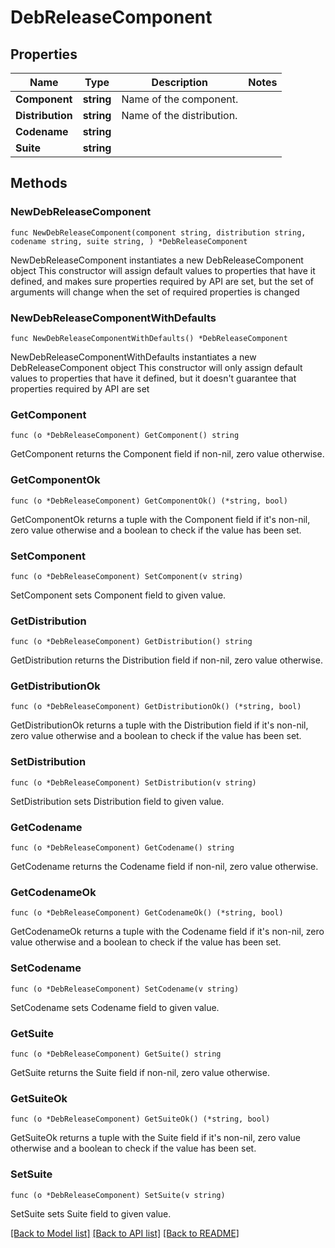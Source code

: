 # DebReleaseComponent

## Properties

Name | Type | Description | Notes
------------ | ------------- | ------------- | -------------
**Component** | **string** | Name of the component. | 
**Distribution** | **string** | Name of the distribution. | 
**Codename** | **string** |  | 
**Suite** | **string** |  | 

## Methods

### NewDebReleaseComponent

`func NewDebReleaseComponent(component string, distribution string, codename string, suite string, ) *DebReleaseComponent`

NewDebReleaseComponent instantiates a new DebReleaseComponent object
This constructor will assign default values to properties that have it defined,
and makes sure properties required by API are set, but the set of arguments
will change when the set of required properties is changed

### NewDebReleaseComponentWithDefaults

`func NewDebReleaseComponentWithDefaults() *DebReleaseComponent`

NewDebReleaseComponentWithDefaults instantiates a new DebReleaseComponent object
This constructor will only assign default values to properties that have it defined,
but it doesn't guarantee that properties required by API are set

### GetComponent

`func (o *DebReleaseComponent) GetComponent() string`

GetComponent returns the Component field if non-nil, zero value otherwise.

### GetComponentOk

`func (o *DebReleaseComponent) GetComponentOk() (*string, bool)`

GetComponentOk returns a tuple with the Component field if it's non-nil, zero value otherwise
and a boolean to check if the value has been set.

### SetComponent

`func (o *DebReleaseComponent) SetComponent(v string)`

SetComponent sets Component field to given value.


### GetDistribution

`func (o *DebReleaseComponent) GetDistribution() string`

GetDistribution returns the Distribution field if non-nil, zero value otherwise.

### GetDistributionOk

`func (o *DebReleaseComponent) GetDistributionOk() (*string, bool)`

GetDistributionOk returns a tuple with the Distribution field if it's non-nil, zero value otherwise
and a boolean to check if the value has been set.

### SetDistribution

`func (o *DebReleaseComponent) SetDistribution(v string)`

SetDistribution sets Distribution field to given value.


### GetCodename

`func (o *DebReleaseComponent) GetCodename() string`

GetCodename returns the Codename field if non-nil, zero value otherwise.

### GetCodenameOk

`func (o *DebReleaseComponent) GetCodenameOk() (*string, bool)`

GetCodenameOk returns a tuple with the Codename field if it's non-nil, zero value otherwise
and a boolean to check if the value has been set.

### SetCodename

`func (o *DebReleaseComponent) SetCodename(v string)`

SetCodename sets Codename field to given value.


### GetSuite

`func (o *DebReleaseComponent) GetSuite() string`

GetSuite returns the Suite field if non-nil, zero value otherwise.

### GetSuiteOk

`func (o *DebReleaseComponent) GetSuiteOk() (*string, bool)`

GetSuiteOk returns a tuple with the Suite field if it's non-nil, zero value otherwise
and a boolean to check if the value has been set.

### SetSuite

`func (o *DebReleaseComponent) SetSuite(v string)`

SetSuite sets Suite field to given value.



[[Back to Model list]](../README.md#documentation-for-models) [[Back to API list]](../README.md#documentation-for-api-endpoints) [[Back to README]](../README.md)


